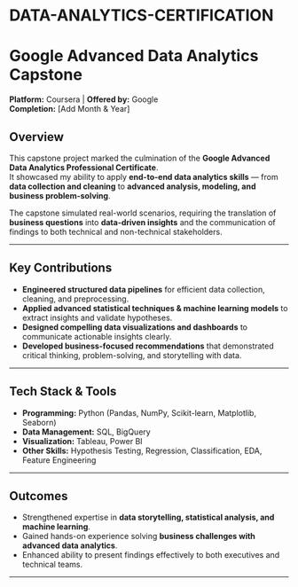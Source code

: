 # DATA-ANALYTICS-CERTIFICATION

# Google Advanced Data Analytics Capstone
**Platform:** Coursera | **Offered by:** Google  
**Completion:** [Add Month & Year]  

##  Overview  
This capstone project marked the culmination of the **Google Advanced Data Analytics Professional Certificate**.  
It showcased my ability to apply **end-to-end data analytics skills** — from **data collection and cleaning** to **advanced analysis, modeling, and business problem-solving**.  

The capstone simulated real-world scenarios, requiring the translation of **business questions** into **data-driven insights** and the communication of findings to both technical and non-technical stakeholders.  

---

##  Key Contributions  
- **Engineered structured data pipelines** for efficient data collection, cleaning, and preprocessing.  
- **Applied advanced statistical techniques & machine learning models** to extract insights and validate hypotheses.  
- **Designed compelling data visualizations and dashboards** to communicate actionable insights clearly.  
- **Developed business-focused recommendations** that demonstrated critical thinking, problem-solving, and storytelling with data.  

---

## Tech Stack & Tools  
- **Programming:** Python (Pandas, NumPy, Scikit-learn, Matplotlib, Seaborn)  
- **Data Management:** SQL, BigQuery  
- **Visualization:** Tableau, Power BI  
- **Other Skills:** Hypothesis Testing, Regression, Classification, EDA, Feature Engineering  

---

## Outcomes  
- Strengthened expertise in **data storytelling, statistical analysis, and machine learning**.  
- Gained hands-on experience solving **business challenges with advanced data analytics**.  
- Enhanced ability to present findings effectively to both executives and technical teams.  

---
